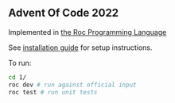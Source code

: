 ## Advent Of Code 2022

Implemented in [the Roc Programming Language](https://www.roc-lang.org/)

See [installation guide](https://github.com/roc-lang/roc/tree/main/getting_started) for setup instructions. 


To run:

```sh
cd 1/
roc dev # run against official input
roc test # run unit tests
```